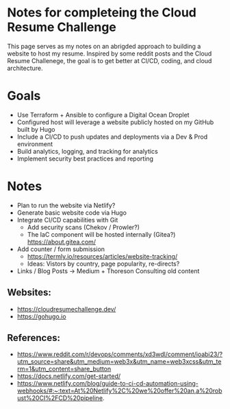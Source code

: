 # Notes for completeing the Cloud Resume Challenge  
This page serves as my notes on an abrigded approach to building a website to host my resume. Inspired by some reddit posts and the Cloud Resume Challenege, the goal is to get better at CI/CD, coding, and cloud architecture. 

# Goals 
* Use Terraform + Ansible to configure a Digital Ocean Droplet
* Configured host will leverage a website publicly hosted on my GitHub built by Hugo
* Include a CI/CD to push updates and deployments via a Dev & Prod environment
* Build analytics, logging, and tracking for analytics
* Implement security best practices and reporting

# Notes
* Plan to run the website via Netlify?
* Generate basic website code via Hugo
* Integrate CI/CD capabilities with Git
  * Add security scans (Chekov / Prowler?)
  * The IaC component will be hosted internally (Gitea?) https://about.gitea.com/
* Add counter / form submission
  * https://termly.io/resources/articles/website-tracking/ 
  * Ideas: Vistors by country, page popularity, re-directs? 
* Links / Blog Posts -> Medium + Thoreson Consulting old content

## Websites: 
* https://cloudresumechallenge.dev/
* https://gohugo.io

## References: 
* https://www.reddit.com/r/devops/comments/xd3wdl/comment/ioabi23/?utm_source=share&utm_medium=web3x&utm_name=web3xcss&utm_term=1&utm_content=share_button
* https://docs.netlify.com/get-started/
* https://www.netlify.com/blog/guide-to-ci-cd-automation-using-webhooks/#:~:text=At%20Netlify%2C%20we%20offer%20an,a%20robust%20CI%2FCD%20pipeline.
